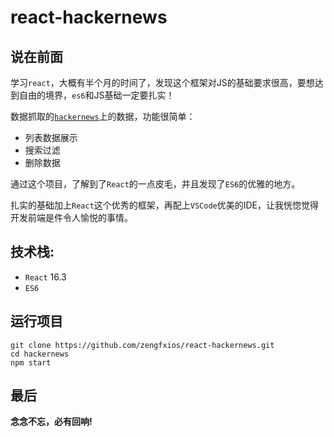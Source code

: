 # react-hackernews

## 说在前面
学习`react`，大概有半个月的时间了，发现这个框架对JS的基础要求很高，要想达到自由的境界，`es6`和JS基础一定要扎实！

数据抓取的[`hackernews`](https://news.ycombinator.com/)上的数据，功能很简单：

* 列表数据展示
* 搜索过滤
* 删除数据

通过这个项目，了解到了`React`的一点皮毛，并且发现了`ES6`的优雅的地方。

扎实的基础加上`React`这个优秀的框架，再配上`VSCode`优美的IDE，让我恍惚觉得开发前端是件令人愉悦的事情。

## 技术栈:

* `React` 16.3
* `ES6`

## 运行项目

```
git clone https://github.com/zengfxios/react-hackernews.git
cd hackernews
npm start
```

## 最后
**念念不忘，必有回响!**



